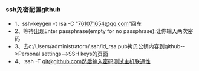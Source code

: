 ### ssh免密配置github
- 1、ssh-keygen -t rsa -C "761071654@qq.com"回车
- 2、等待出现Enter passphrase(empty for no passphrase):让你输入两次密码
- 3、去c:/Users/administratorn/.ssh/id_rsa.pub拷贝公钥内容到github-->Personal settings-->SSH keys的页面
- 4、:ssh -T git@github.com然后输入密码测试主机联通性